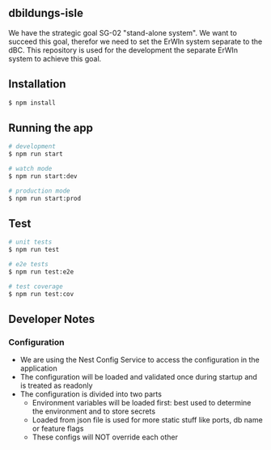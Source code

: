 ## dbildungs-isle

We have the strategic goal SG-02 "stand-alone system". We want to succeed this goal, therefor we need to set the ErWIn system separate to the dBC. This repository is used for the development the separate ErWIn system to achieve this goal.

## Installation

```bash
$ npm install
```
## Running the app

```bash
# development
$ npm run start

# watch mode
$ npm run start:dev

# production mode
$ npm run start:prod
```

## Test

```bash
# unit tests
$ npm run test

# e2e tests
$ npm run test:e2e

# test coverage
$ npm run test:cov
```

## Developer Notes

### Configuration

- We are using the Nest Config Service to access the configuration in the application
- The configuration will be loaded and validated once during startup and is treated as readonly
- The configuration is divided into two parts
  - Environment variables will be loaded first: best used to determine the environment and to store secrets
  - Loaded from json file is used for more static stuff like ports, db name or feature flags
  - These configs will NOT override each other
